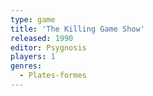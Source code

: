 ```yaml
---
type: game
title: 'The Killing Game Show'
released: 1990
editor: Psygnosis
players: 1
genres:
  - Plates-formes
---
```

